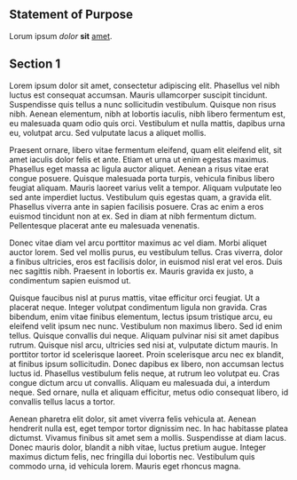 ## Statement of Purpose

Lorum ipsum *dolor* **sit** [amet](FOO.md).

## Section 1

Lorem ipsum dolor sit amet, consectetur adipiscing elit. Phasellus vel nibh luctus est consequat accumsan. Mauris ullamcorper suscipit tincidunt. Suspendisse quis tellus a nunc sollicitudin vestibulum. Quisque non risus nibh. Aenean elementum, nibh at lobortis iaculis, nibh libero fermentum est, eu malesuada quam odio quis orci. Vestibulum et nulla mattis, dapibus urna eu, volutpat arcu. Sed vulputate lacus a aliquet mollis.

Praesent ornare, libero vitae fermentum eleifend, quam elit eleifend elit, sit amet iaculis dolor felis et ante. Etiam et urna ut enim egestas maximus. Phasellus eget massa ac ligula auctor aliquet. Aenean a risus vitae erat congue posuere. Quisque malesuada porta turpis, vehicula finibus libero feugiat aliquam. Mauris laoreet varius velit a tempor. Aliquam vulputate leo sed ante imperdiet luctus. Vestibulum quis egestas quam, a gravida elit. Phasellus viverra ante in sapien facilisis posuere. Cras ac enim a eros euismod tincidunt non at ex. Sed in diam at nibh fermentum dictum. Pellentesque placerat ante eu malesuada venenatis.

Donec vitae diam vel arcu porttitor maximus ac vel diam. Morbi aliquet auctor lorem. Sed vel mollis purus, eu vestibulum tellus. Cras viverra, dolor a finibus ultricies, eros est facilisis dolor, in euismod nisl erat vel eros. Duis nec sagittis nibh. Praesent in lobortis ex. Mauris gravida ex justo, a condimentum sapien euismod ut.

Quisque faucibus nisl at purus mattis, vitae efficitur orci feugiat. Ut a placerat neque. Integer volutpat condimentum ligula non gravida. Cras bibendum, enim vitae finibus elementum, lectus ipsum tristique arcu, eu eleifend velit ipsum nec nunc. Vestibulum non maximus libero. Sed id enim tellus. Quisque convallis dui neque. Aliquam pulvinar nisi sit amet dapibus rutrum. Quisque nisl arcu, ultricies sed nisi at, vulputate dictum mauris. In porttitor tortor id scelerisque laoreet. Proin scelerisque arcu nec ex blandit, at finibus ipsum sollicitudin. Donec dapibus ex libero, non accumsan lectus luctus id. Phasellus vestibulum felis neque, at rutrum leo volutpat eu. Cras congue dictum arcu ut convallis. Aliquam eu malesuada dui, a interdum neque. Sed ornare, nulla et aliquam efficitur, metus odio consequat libero, id convallis tellus lacus a tortor.

Aenean pharetra elit dolor, sit amet viverra felis vehicula at. Aenean hendrerit nulla est, eget tempor tortor dignissim nec. In hac habitasse platea dictumst. Vivamus finibus sit amet sem a mollis. Suspendisse at diam lacus. Donec mauris dolor, blandit a nibh vitae, luctus pretium augue. Integer maximus dictum felis, nec fringilla dui lobortis nec. Vestibulum quis commodo urna, id vehicula lorem. Mauris eget rhoncus magna.
